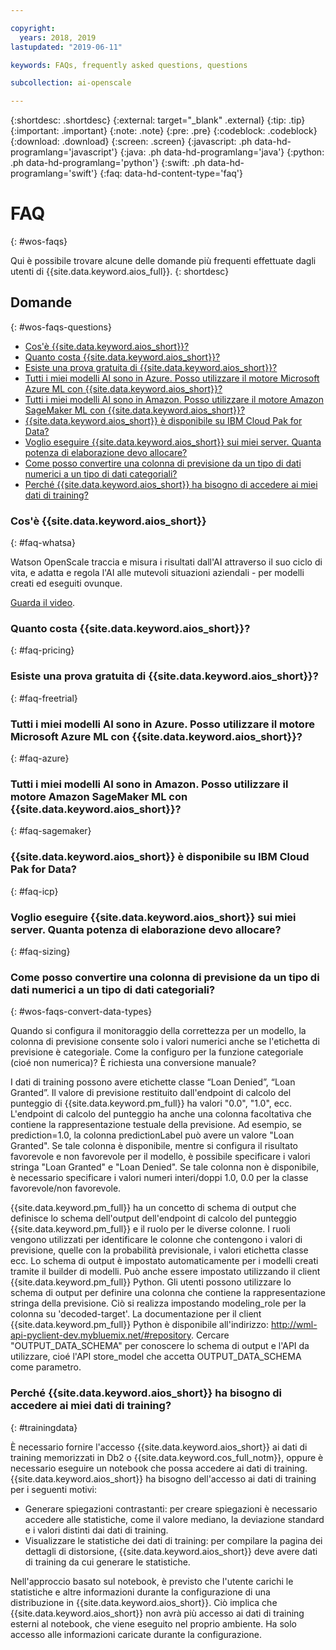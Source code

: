 ```yaml
---

copyright:
  years: 2018, 2019
lastupdated: "2019-06-11"

keywords: FAQs, frequently asked questions, questions

subcollection: ai-openscale

---
```


{:shortdesc: .shortdesc}
{:external: target="_blank" .external}
{:tip: .tip}
{:important: .important}
{:note: .note}
{:pre: .pre}
{:codeblock: .codeblock}
{:download: .download}
{:screen: .screen}
{:javascript: .ph data-hd-programlang='javascript'}
{:java: .ph data-hd-programlang='java'}
{:python: .ph data-hd-programlang='python'}
{:swift: .ph data-hd-programlang='swift'}
{:faq: data-hd-content-type='faq'}

# FAQ
{: #wos-faqs}

Qui è possibile trovare alcune delle domande più frequenti effettuate dagli utenti di {{site.data.keyword.aios_full}}.
{: shortdesc}

## Domande
{: #wos-faqs-questions}

- [Cos'è {{site.data.keyword.aios_short}}?](#faq-whatsa)
- [Quanto costa {{site.data.keyword.aios_short}}?](#faq-pricing)
- [Esiste una prova gratuita di {{site.data.keyword.aios_short}}?](#faq-freetrial)
- [Tutti i miei modelli AI sono in Azure. Posso utilizzare il motore Microsoft Azure ML con {{site.data.keyword.aios_short}}?](#faq-azure)
- [Tutti i miei modelli AI sono in Amazon. Posso utilizzare il motore Amazon SageMaker ML con {{site.data.keyword.aios_short}}?](#faq-sagemaker)
- [{{site.data.keyword.aios_short}} è disponibile su IBM Cloud Pak for Data?](#faq-icp)
- [Voglio eseguire {{site.data.keyword.aios_short}} sui miei server. Quanta potenza di elaborazione devo allocare?](#faq-sizing)
- [Come posso convertire una colonna di previsione da un tipo di dati numerici a un tipo di dati categoriali?](#wos-faqs-convert-data-types)
- [Perché {{site.data.keyword.aios_short}} ha bisogno di accedere ai miei dati di training?](#trainingdata)

### Cos'è {{site.data.keyword.aios_short}}
{: #faq-whatsa}

Watson OpenScale traccia e misura i risultati dall'AI attraverso il suo ciclo di vita, e adatta e regola l'AI alle mutevoli situazioni aziendali - per modelli creati ed eseguiti ovunque.

[Guarda il video]().


### Quanto costa {{site.data.keyword.aios_short}}?
{: #faq-pricing}




### Esiste una prova gratuita di {{site.data.keyword.aios_short}}?
{: #faq-freetrial}



### Tutti i miei modelli AI sono in Azure. Posso utilizzare il motore Microsoft Azure ML con {{site.data.keyword.aios_short}}?
{: #faq-azure}



### Tutti i miei modelli AI sono in Amazon. Posso utilizzare il motore Amazon SageMaker ML con {{site.data.keyword.aios_short}}?
{: #faq-sagemaker}



### {{site.data.keyword.aios_short}} è disponibile su IBM Cloud Pak for Data?
{: #faq-icp}



### Voglio eseguire {{site.data.keyword.aios_short}} sui miei server. Quanta potenza di elaborazione devo allocare?
{: #faq-sizing}





### Come posso convertire una colonna di previsione da un tipo di dati numerici a un tipo di dati categoriali?
{: #wos-faqs-convert-data-types}

Quando si configura il monitoraggio della correttezza per un modello, la colonna di previsione consente solo i valori numerici anche se l'etichetta di previsione è categoriale. Come la configuro per la funzione categoriale (cioé non numerica)? È richiesta una conversione manuale? 

I dati di training possono avere etichette classe “Loan Denied”, “Loan Granted”. Il valore di previsione restituito dall'endpoint di calcolo del punteggio di {{site.data.keyword.pm_full}} ha valori "0.0", "1.0", ecc. L'endpoint di calcolo del punteggio ha anche una colonna facoltativa che contiene la rappresentazione testuale della previsione. Ad esempio, se prediction=1.0, la colonna predictionLabel può avere un valore "Loan Granted". Se tale colonna è disponibile, mentre si configura il risultato favorevole e non favorevole per il modello, è possibile specificare i valori stringa "Loan Granted" e "Loan Denied". Se tale colonna non è disponibile, è necessario specificare i valori numeri interi/doppi 1.0, 0.0 per la classe favorevole/non favorevole.

{{site.data.keyword.pm_full}} ha un concetto di schema di output che definisce lo schema dell'output dell'endpoint di calcolo del punteggio {{site.data.keyword.pm_full}} e il ruolo per le diverse colonne. I ruoli vengono utilizzati per identificare le colonne che contengono i valori di previsione, quelle con la probabilità previsionale, i valori etichetta classe ecc. Lo schema di output è impostato automaticamente per i modelli creati tramite il builder di modelli. Può anche essere impostato utilizzando il client {{site.data.keyword.pm_full}} Python. Gli utenti possono utilizzare lo schema di output per definire una colonna che contiene la rappresentazione stringa della previsione. Ciò si realizza impostando modeling_role per la colonna su 'decoded-target'. La documentazione per il client {{site.data.keyword.pm_full}} Python è disponibile all'indirizzo: http://wml-api-pyclient-dev.mybluemix.net/#repository. Cercare "OUTPUT_DATA_SCHEMA" per conoscere lo schema di output e l'API da utilizzare, cioé l'API store_model che accetta OUTPUT_DATA_SCHEMA come parametro.

### Perché {{site.data.keyword.aios_short}} ha bisogno di accedere ai miei dati di training?
{: #trainingdata}

È necessario fornire l'accesso {{site.data.keyword.aios_short}} ai dati di training memorizzati in Db2 o {{site.data.keyword.cos_full_notm}}, oppure è necessario eseguire un notebook che possa accedere ai dati di training. {{site.data.keyword.aios_short}} ha bisogno dell'accesso ai dati di training per i seguenti motivi:

- Generare spiegazioni contrastanti: per creare spiegazioni è necessario accedere alle statistiche, come il valore mediano, la deviazione standard e i valori distinti dai dati di training.
- Visualizzare le statistiche dei dati di training: per compilare la pagina dei dettagli di distorsione, {{site.data.keyword.aios_short}} deve avere dati di training da cui generare le statistiche.

<!---
- To compute drift: Training data is required to build the drift detection model.
- To identify and suggest features to monitor for fairness: {{site.data.keyword.aios_short}} needs access to training data to suggest reference and monitored ranges.
--->

Nell'approccio basato sul notebook, è previsto che l'utente carichi le statistiche e altre informazioni durante la configurazione di una distribuzione in {{site.data.keyword.aios_short}}. Ciò implica che {{site.data.keyword.aios_short}} non avrà più accesso ai dati di training esterni al notebook, che viene eseguito nel proprio ambiente. Ha solo accesso alle informazioni caricate durante la configurazione.


